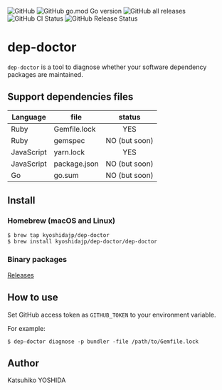 ![GitHub](https://img.shields.io/github/license/kyoshidajp/dep-doctor)
![GitHub go.mod Go version](https://img.shields.io/github/go-mod/go-version/kyoshidajp/dep-doctor)
![GitHub all releases](https://img.shields.io/github/downloads/kyoshidajp/dep-doctor/total)
![GitHub CI Status](https://img.shields.io/github/actions/workflow/status/kyoshidajp/dep-doctor/ci.yaml?branch=main)
![GitHub Release Status](https://img.shields.io/github/actions/workflow/status/kyoshidajp/dep-doctor/release.yaml?branch=main)

# dep-doctor

`dep-doctor` is a tool to diagnose whether your software dependency packages are maintained.

## Support dependencies files

| Language | file | status |
| -------- | --------------- | :----: |
| Ruby | Gemfile.lock | YES |
| Ruby | gemspec | NO (but soon) |
| JavaScript | yarn.lock | YES |
| JavaScript | package.json | NO (but soon) |
| Go | go.sum | NO (but soon) |

## Install

### Homebrew (macOS and Linux)

```console
$ brew tap kyoshidajp/dep-doctor
$ brew install kyoshidajp/dep-doctor/dep-doctor
```

### Binary packages

[Releases](https://github.com/kyoshidajp/dep-doctor/releases)

## How to use

Set GitHub access token as `GITHUB_TOKEN` to your environment variable.

For example:

```console
$ dep-doctor diagnose -p bundler -file /path/to/Gemfile.lock
```

## Author
Katsuhiko YOSHIDA
